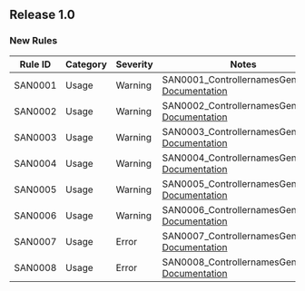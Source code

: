 ﻿## Release 1.0

### New Rules

Rule ID | Category | Severity | Notes
--------|----------|----------|--------------------
SAN0001 |  Usage   |  Warning | SAN0001_ControllernamesGenerator, [Documentation](SAN0001_Documentation_Link)
SAN0002 |  Usage   |  Warning | SAN0002_ControllernamesGenerator, [Documentation](SAN0002_Documentation_Link)
SAN0003 |  Usage   |  Warning | SAN0003_ControllernamesGenerator, [Documentation](SAN0003_Documentation_Link)
SAN0004 |  Usage   |  Warning | SAN0004_ControllernamesGenerator, [Documentation](SAN0004_Documentation_Link)
SAN0005 |  Usage   |  Warning | SAN0005_ControllernamesGenerator, [Documentation](SAN0005_Documentation_Link)
SAN0006 |  Usage   |  Warning | SAN0006_ControllernamesGenerator, [Documentation](SAN0006_Documentation_Link)
SAN0007 |  Usage   |  Error   | SAN0007_ControllernamesGenerator, [Documentation](SAN0007_Documentation_Link)
SAN0008 |  Usage   |  Error   | SAN0008_ControllernamesGenerator, [Documentation](SAN0008_Documentation_Link)
